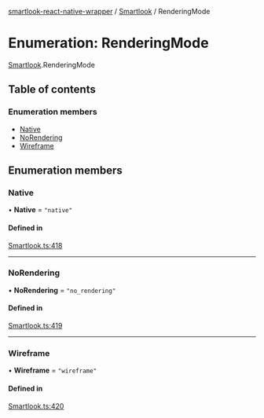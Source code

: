 [smartlook-react-native-wrapper](../README.md) / [Smartlook](../modules/Smartlook.md) / RenderingMode

# Enumeration: RenderingMode

[Smartlook](../modules/Smartlook.md).RenderingMode

## Table of contents

### Enumeration members

- [Native](Smartlook.RenderingMode.md#native)
- [NoRendering](Smartlook.RenderingMode.md#norendering)
- [Wireframe](Smartlook.RenderingMode.md#wireframe)

## Enumeration members

### Native

• **Native** = `"native"`

#### Defined in

[Smartlook.ts:418](https://github.com/smartlook/smartlook-react-native-bridge/blob/096ea4e/src/Smartlook.ts#L418)

___

### NoRendering

• **NoRendering** = `"no_rendering"`

#### Defined in

[Smartlook.ts:419](https://github.com/smartlook/smartlook-react-native-bridge/blob/096ea4e/src/Smartlook.ts#L419)

___

### Wireframe

• **Wireframe** = `"wireframe"`

#### Defined in

[Smartlook.ts:420](https://github.com/smartlook/smartlook-react-native-bridge/blob/096ea4e/src/Smartlook.ts#L420)
